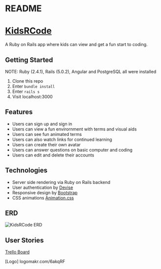 # README

# [KidsRCode](https://limitless-ravine-87224.herokuapp.com/)
A Ruby on Rails app where kids can view and get a fun start to coding.

## Getting Started
NOTE: Ruby (2.4.1), Rails (5.0.2), Angular and PostgreSQL all were installed

1. Clone this repo
2. Enter `bundle install`
3. Enter `rails s`
4. Visit localhost:3000 

## Features
- Users can sign up and sign in
- Users can view a fun envirornment with terms and visual aids
- Users can see fun animated terms
- Users can also watch links for continued learning
- Users can create their own avatar
- Users can answer questions on basic computer and coding
- Users can edit and delete their accounts

## Technologies
- Server side rendering via Ruby on Rails backend
- User authentication by [Devise](https://github.com/plataformatec/devise)
- Responsive design by [Bootstrap](http://getbootstrap.com/)
- CSS animations  [Animation.css](https://daneden.github.io/animate.css/)


## ERD

![KidsRCode ERD](https://i.imgur.com/ysVZB8v.png)

## User Stories

[Trello Board](https://trello.com/b/fvWL40PC/project-5-kidsrcode)



[Logo] logomakr.com/6akqRF
